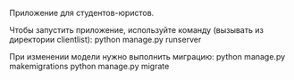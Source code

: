 Приложение для студентов-юристов.

Чтобы запустить приложение, используйте команду (вызывать из директории clientlist): python manage.py runserver

При изменении модели нужно выполнить миграцию:
python manage.py makemigrations
python manage.py migrate

